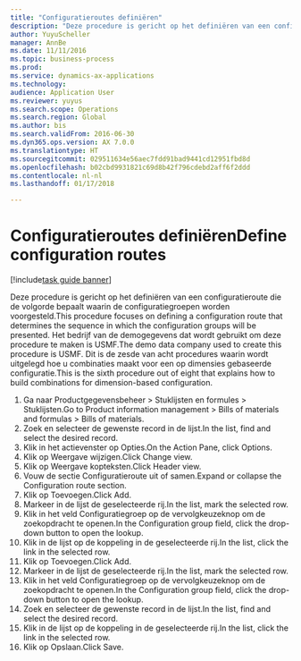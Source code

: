 ```yaml
--- 
title: "Configuratieroutes definiëren"
description: "Deze procedure is gericht op het definiëren van een configuratieroute die de volgorde bepaalt waarin de configuratiegroepen worden voorgesteld."
author: YuyuScheller
manager: AnnBe
ms.date: 11/11/2016
ms.topic: business-process
ms.prod: 
ms.service: dynamics-ax-applications
ms.technology: 
audience: Application User
ms.reviewer: yuyus
ms.search.scope: Operations
ms.search.region: Global
ms.author: bis
ms.search.validFrom: 2016-06-30
ms.dyn365.ops.version: AX 7.0.0
ms.translationtype: HT
ms.sourcegitcommit: 029511634e56aec7fdd91bad9441cd12951fbd8d
ms.openlocfilehash: b02cbd9931821c69d8b42f796cdebd2aff6f2ddd
ms.contentlocale: nl-nl
ms.lasthandoff: 01/17/2018

---
```

# <a name="define-configuration-routes"></a><span data-ttu-id="414a5-103">Configuratieroutes definiëren</span><span class="sxs-lookup"><span data-stu-id="414a5-103">Define configuration routes</span></span>

[!include[task guide banner](../../includes/task-guide-banner.md)]

<span data-ttu-id="414a5-104">Deze procedure is gericht op het definiëren van een configuratieroute die de volgorde bepaalt waarin de configuratiegroepen worden voorgesteld.</span><span class="sxs-lookup"><span data-stu-id="414a5-104">This procedure focuses on defining a configuration route that determines the sequence in which the configuration groups will be presented.</span></span> <span data-ttu-id="414a5-105">Het bedrijf van de demogegevens dat wordt gebruikt om deze procedure te maken is USMF.</span><span class="sxs-lookup"><span data-stu-id="414a5-105">The demo data company used to create this procedure is USMF.</span></span> <span data-ttu-id="414a5-106">Dit is de zesde van acht procedures waarin wordt uitgelegd hoe u combinaties maakt voor een op dimensies gebaseerde configuratie.</span><span class="sxs-lookup"><span data-stu-id="414a5-106">This is the sixth procedure out of eight that explains how to build combinations for dimension-based configuration.</span></span>

1. <span data-ttu-id="414a5-107">Ga naar Productgegevensbeheer > Stuklijsten en formules > Stuklijsten.</span><span class="sxs-lookup"><span data-stu-id="414a5-107">Go to Product information management > Bills of materials and formulas > Bills of materials.</span></span>
2. <span data-ttu-id="414a5-108">Zoek en selecteer de gewenste record in de lijst.</span><span class="sxs-lookup"><span data-stu-id="414a5-108">In the list, find and select the desired record.</span></span>
3. <span data-ttu-id="414a5-109">Klik in het actievenster op Opties.</span><span class="sxs-lookup"><span data-stu-id="414a5-109">On the Action Pane, click Options.</span></span>
4. <span data-ttu-id="414a5-110">Klik op Weergave wijzigen.</span><span class="sxs-lookup"><span data-stu-id="414a5-110">Click Change view.</span></span>
5. <span data-ttu-id="414a5-111">Klik op Weergave kopteksten.</span><span class="sxs-lookup"><span data-stu-id="414a5-111">Click Header view.</span></span>
6. <span data-ttu-id="414a5-112">Vouw de sectie Configuratieroute uit of samen.</span><span class="sxs-lookup"><span data-stu-id="414a5-112">Expand or collapse the Configuration route section.</span></span>
7. <span data-ttu-id="414a5-113">Klik op Toevoegen.</span><span class="sxs-lookup"><span data-stu-id="414a5-113">Click Add.</span></span>
8. <span data-ttu-id="414a5-114">Markeer in de lijst de geselecteerde rij.</span><span class="sxs-lookup"><span data-stu-id="414a5-114">In the list, mark the selected row.</span></span>
9. <span data-ttu-id="414a5-115">Klik in het veld Configuratiegroep op de vervolgkeuzeknop om de zoekopdracht te openen.</span><span class="sxs-lookup"><span data-stu-id="414a5-115">In the Configuration group field, click the drop-down button to open the lookup.</span></span>
10. <span data-ttu-id="414a5-116">Klik in de lijst op de koppeling in de geselecteerde rij.</span><span class="sxs-lookup"><span data-stu-id="414a5-116">In the list, click the link in the selected row.</span></span>
11. <span data-ttu-id="414a5-117">Klik op Toevoegen.</span><span class="sxs-lookup"><span data-stu-id="414a5-117">Click Add.</span></span>
12. <span data-ttu-id="414a5-118">Markeer in de lijst de geselecteerde rij.</span><span class="sxs-lookup"><span data-stu-id="414a5-118">In the list, mark the selected row.</span></span>
13. <span data-ttu-id="414a5-119">Klik in het veld Configuratiegroep op de vervolgkeuzeknop om de zoekopdracht te openen.</span><span class="sxs-lookup"><span data-stu-id="414a5-119">In the Configuration group field, click the drop-down button to open the lookup.</span></span>
14. <span data-ttu-id="414a5-120">Zoek en selecteer de gewenste record in de lijst.</span><span class="sxs-lookup"><span data-stu-id="414a5-120">In the list, find and select the desired record.</span></span>
15. <span data-ttu-id="414a5-121">Klik in de lijst op de koppeling in de geselecteerde rij.</span><span class="sxs-lookup"><span data-stu-id="414a5-121">In the list, click the link in the selected row.</span></span>
16. <span data-ttu-id="414a5-122">Klik op Opslaan.</span><span class="sxs-lookup"><span data-stu-id="414a5-122">Click Save.</span></span>


